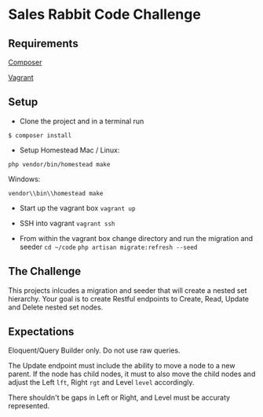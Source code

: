 # Sales Rabbit Code Challenge

## Requirements

[Composer](https://getcomposer.org/)

[Vagrant](https://www.vagrantup.com/)

## Setup

* Clone the project and in a terminal run
```
$ composer install
```

* Setup Homestead
Mac / Linux:
```
php vendor/bin/homestead make
```

Windows:
```
vendor\\bin\\homestead make
```

* Start up the vagrant box
`vagrant up`

* SSH into vagrant
`vagrant ssh`

* From within the vagrant box change directory and run the migration and seeder 
`cd ~/code`
`php artisan migrate:refresh --seed`

## The Challenge

This projects inlcudes a migration and seeder that will create a nested set hierarchy. Your goal is to create Restful endpoints to Create, Read, Update and Delete nested set nodes.

## Expectations

Eloquent/Query Builder only. Do not use raw queries.

The Update endpoint must include the ability to move a node to a new parent. If the node has child nodes, it must to also move the child nodes and adjust the Left `lft`, Right `rgt` and Level `level` accordingly.

There shouldn't be gaps in Left or Right, and Level must be accuraty represented.
